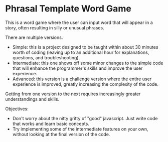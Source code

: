 # Phrasal Template Word Game
This is a word game where the user can input word that will appear in a story, often resulting in silly or unusual phrases.

There are multiple versions.
* Simple: this is a project designed to be taught within about 30 minutes worth of coding (leaving up to an additional hour for explanations, questions, and troubleshooting).
* Intermediate: this one shows off some minor changes to the simple code that will enhance the programmer's skills and improve the user experience.
* Advanced: this version is a challenge version where the entire user experience is improved, greatly increasing the complexity of the code.

Getting from one version to the next requires increasingly greater understandings and skills.

Objectives:
* Don't worry about the nitty gritty of "good" javascript. Just write code that works and learn basic concepts.
* Try implementing some of the intermediate features on your own, without looking at the final version of the code.